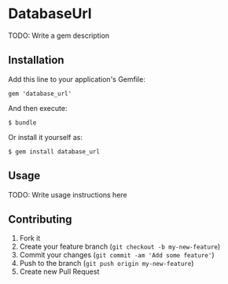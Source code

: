 # DatabaseUrl

TODO: Write a gem description

## Installation

Add this line to your application's Gemfile:

    gem 'database_url'

And then execute:

    $ bundle

Or install it yourself as:

    $ gem install database_url

## Usage

TODO: Write usage instructions here

## Contributing

1. Fork it
2. Create your feature branch (`git checkout -b my-new-feature`)
3. Commit your changes (`git commit -am 'Add some feature'`)
4. Push to the branch (`git push origin my-new-feature`)
5. Create new Pull Request

